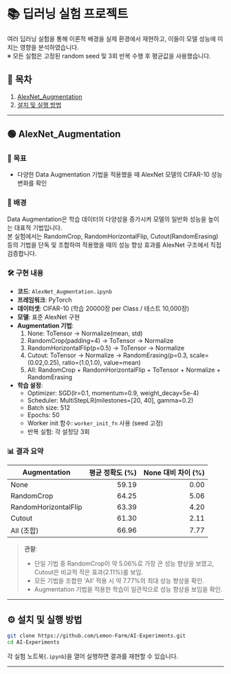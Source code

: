 # 📚 딥러닝 실험 프로젝트

여러 딥러닝 실험을 통해 이론적 배경을 실제 환경에서 재현하고, 이들이 모델 성능에 미치는 영향을 분석하였습니다.  
※ 모든 실험은 고정된 random seed 및 3회 반복 수행 후 평균값을 사용했습니다.

## 📑 목차

1. [AlexNet_Augmentation](#🟢-alexnet_augmentation)  
2. [설치 및 실행 방법](#⚙️-설치-및-실행-방법)  

---

## 🟢 AlexNet_Augmentation

### 🎯 목표

* 다양한 Data Augmentation 기법을 적용했을 때 AlexNet 모델의 CIFAR-10 성능 변화를 확인  

### 🧠 배경

Data Augmentation은 학습 데이터의 다양성을 증가시켜 모델의 일반화 성능을 높이는 대표적 기법입니다.  
본 실험에서는 RandomCrop, RandomHorizontalFlip, Cutout(RandomErasing) 등의 기법을 단독 및 조합하여 적용했을 때의 성능 향상 효과를 AlexNet 구조에서 직접 검증합니다.

### 🛠 구현 내용

* **코드**: `AlexNet_Augmentation.ipynb`  
* **프레임워크**: PyTorch  
* **데이터셋**: CIFAR-10 (학습 20000장 per Class / 테스트 10,000장)  
* **모델**: 표준 AlexNet 구현  
* **Augmentation 기법**:  
  1. None: ToTensor → Normalize(mean, std)  
  2. RandomCrop(padding=4) → ToTensor → Normalize  
  3. RandomHorizontalFlip(p=0.5) → ToTensor → Normalize  
  4. Cutout: ToTensor → Normalize → RandomErasing(p=0.3, scale=(0.02,0.25), ratio=(1.0,1.0), value=mean)  
  5. All: RandomCrop + RandomHorizontalFlip + ToTensor + Normalize + RandomErasing  
* **학습 설정**:  
  - Optimizer: SGD(lr=0.1, momentum=0.9, weight_decay=5e-4)  
  - Scheduler: MultiStepLR(milestones=[20, 40], gamma=0.2)  
  - Batch size: 512  
  - Epochs: 50  
  - Worker init 함수: `worker_init_fn` 사용 (seed 고정)  
  - 반복 실험: 각 설정당 3회  

### 📊 결과 요약

| Augmentation             | 평균 정확도 (%) | None 대비 차이 (%) |
| ------------------------ | --------------: | -----------------: |
| None                     |          59.19  |              0.00  |
| RandomCrop               |          64.25  |              5.06  |
| RandomHorizontalFlip     |          63.39  |              4.20  |
| Cutout                   |          61.30  |              2.11  |
| All (조합)               |          66.96  |              7.77  |

> **관찰**:  
> - 단일 기법 중 RandomCrop이 약 5.06%로 가장 큰 성능 향상을 보였고, Cutout은 비교적 작은 효과(2.11%)를 보임.  
> - 모든 기법을 조합한 ‘All’ 적용 시 약 7.77%의 최대 성능 향상을 확인.
> - Augmentation 기법을 적용한 학습이 일관적으로 성능 향상을 보임을 확인.

---

## ⚙️ 설치 및 실행 방법

```bash
git clone https://github.com/Lemon-Farm/AI-Experiments.git
cd AI-Experiments
```

각 실험 노트북(`.ipynb`)을 열어 실행하면 결과를 재현할 수 있습니다.

---
